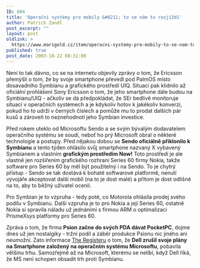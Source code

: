 ```yaml
---
ID: 604
title: 'Operační systémy pro mobily &#8211; to se nám to rozjíždí'
author: Patrick Zandl
post_excerpt: ""
layout: post
oldlink: >
  https://www.marigold.cz/item/operacni-systemy-pro-mobily-to-se-nam-to-rozjizdi
published: true
post_date: 2003-10-22 08:31:00
---
```

<p>
Není to tak dávno, co se na internetu objevily zprávy o tom, že Ericsson přemýšlí o tom, že by svoje smartphone převedl pod PalmOS místo dosavadního Symbianu a grafického prostředí UIQ. Situaci pak klidnilo až oficiální prohlášení Sony Ericsson o tom, že jeho smartphone dále budou na Symbianu/UIQ - ačkoliv se dá předpokládat, že SEr bedlivě monitoruje situaci v operačních systémech a je kdykoliv hotov k jakékoliv konverzi, pokud ho to udrží v černých číslech a pomůže mu to prodat dalších pár kusů a zároveň to neznehodnotí jeho Symbian investice. </p>

<p>
Před rokem uteklo od Microsoftu Sendo a se svým bývalým dodavatelem operačního systému se soudí, neboť ho prý Microsoft obral o některé technologie a postupy. Před nějakou dobou se <STRONG>Sendo oficiálně přiklonilo k Symbianu</STRONG> a tento týden ohlásilo svůj smartphone nazvaný X vybavený Symbianem a vlastním <STRONG>grafickým prostředím Now!</STRONG> Toto prostředí je ale vlastně jen rozšířením grafického rozhraní Series 60 firmy Nokia, takže software pro Series 60 by měl být použitelný i na Sendo. To je chytrý přístup - Sendo se tak dostává k bohaté softwarové platformě, nenutí vývojáře akceptovat další mobil (na to je dost malé) a přitom je dost odlišné na to, aby to běžný uživatel ocenil.</p>

<p>
Pro Symbian je to vzpruha - tedy poté, co Motorola ohlásila prodej svého podílu v Symbianu. Další vzpruha je to pro Nokia a její Series 60, ostatně Nokia si spravila náladu už jednáními s firmou ARM o optimalizaci PrismeXsys platformy pro Series 60. </p>

<p>
Zpráva o tom, že firma <STRONG>Psion začne do svých PDA dávat PocketPC</STRONG>, dojme dnes už jen nostalgiky - tržní podíl a záběr produkce Psionu nic jiného ani neumožní. Zato informace <A href="http://www.theregister.co.uk/content/68/33343.html" target=_blank>The Registeru</A> o tom, že <STRONG>Dell zrušil svoje plány na Smartphone založený na operačním systému Microsoftu</STRONG>, pobavila většinu trhu. Samozřejmě až na Microsoft, kterému se nelíbí, když Dell říká, že MS není schopen obsadit trh proti Symbianu.</p>

